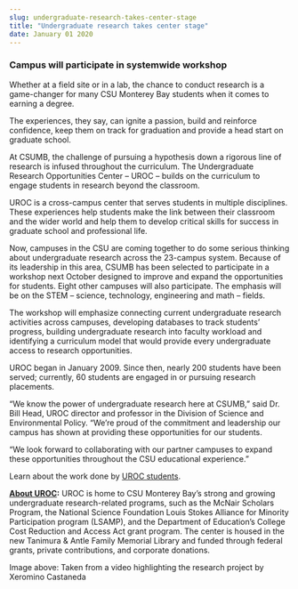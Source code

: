 ```yaml
---
slug: undergraduate-research-takes-center-stage
title: "Undergraduate research takes center stage"
date: January 01 2020
---
```


 
<h3>Campus will participate in systemwide workshop</h3>
<p>
  Whether at a field site or in a lab, the chance to conduct research is a
  game&#45;changer for many CSU Monterey Bay students when it comes to earning a
  degree.
</p>
<p>
  The experiences, they say, can ignite a passion, build and reinforce
  confidence, keep them on track for graduation and provide a head start on
  graduate school.
</p>
<p>
  At CSUMB, the challenge of pursuing a hypothesis down a rigorous line of
  research is infused throughout the curriculum. The Undergraduate Research
  Opportunities Center – UROC – builds on the curriculum to engage students in
  research beyond the classroom.
</p>
<p>
  UROC is a cross&#45;campus center that serves students in multiple
  disciplines. These experiences help students make the link between their
  classroom and the wider world and help them to develop critical skills for
  success in graduate school and professional life.
</p>
<p>
  Now, campuses in the CSU are coming together to do some serious thinking about
  undergraduate research across the 23&#45;campus system. Because of its
  leadership in this area, CSUMB has been selected to participate in a workshop
  next October designed to improve and expand the opportunities for students.
  Eight other campuses will also participate. The emphasis will be on the STEM –
  science, technology, engineering and math – fields.
</p>
<p>
  The workshop will emphasize connecting current undergraduate research
  activities across campuses, developing databases to track students’ progress,
  building undergraduate research into faculty workload and identifying a
  curriculum model that would provide every undergraduate access to research
  opportunities.
</p>
<p>
  UROC began in January 2009. Since then, nearly 200 students have been served;
  currently, 60 students are engaged in or pursuing research placements.
</p>
<p>
  “We know the power of undergraduate research here at CSUMB,” said Dr. Bill
  Head, UROC director and professor in the Division of Science and Environmental
  Policy. “We’re proud of the commitment and leadership our campus has shown at
  providing these opportunities for our students.
</p>
<p>
  “We look forward to collaborating with our partner campuses to expand these
  opportunities throughout the CSU educational experience.”
</p>
<p>
  Learn about the work done by
  <a href="https://uroc.csumb.edu/highlights">UROC students</a>.
</p>
<p>
  <strong><a href="https://uroc.csumb.edu/highlights">About UROC</a>:</strong>
  UROC is home to CSU Monterey Bay’s strong and growing undergraduate
  research&#45;related programs, such as the McNair Scholars Program, the
  National Science Foundation Louis Stokes Alliance for Minority Participation
  program &#40;LSAMP&#41;, and the Department of Education’s College Cost
  Reduction and Access Act grant program. The center is housed in the new
  Tanimura &amp; Antle Family Memorial Library and funded through federal
  grants, private contributions, and corporate donations.
</p>
<p>
  Image above: Taken from a video highlighting the research project by Xeromino
  Castaneda
</p>
 
